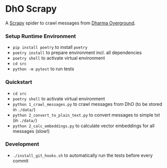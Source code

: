 # DhO Scrapy

A [Scrapy](https://scrapy.org/) spider to crawl messages from 
[Dharma Overground](https://www.dharmaoverground.org/).

### Setup Runtime Environment

- `pip install poetry` to install `poetry`
- `poetry install` to prepare environment incl. all dependencies
- `poetry shell` to activate virtual environment
- `cd src`
- `python -m pytest` to run tests

### Quickstart

- `cd src`
- `poetry shell` to activate virtual environment
- `python 1_crawl_messages.py` to crawl messages from DhO (to be stored in `./data/`)
- `python 2_convert_to_plain_text.py` to convert messages to simple txt (in `./data/`)
- `python 2_calc_embeddings.py` to calculate vector embeddings for all messages (slow!)


### Development

- `./install_git_hooks.sh` to automatically run the tests before every commit
